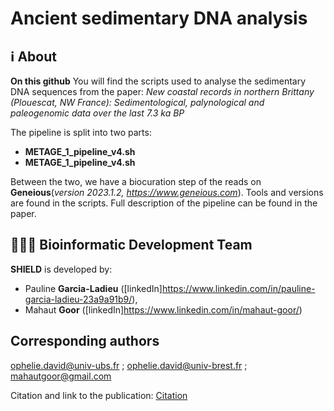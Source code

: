 # Ancient sedimentary DNA analysis

## ℹ️ About

**On this github** You will find the scripts used to analyse the sedimentary DNA sequences from the paper: *New coastal records in northern Brittany (Plouescat, NW France): Sedimentological, palynological and paleogenomic data over the last 7.3 ka BP*  

The pipeline is split into two parts:
- **METAGE_1_pipeline_v4.sh**
- **METAGE_1_pipeline_v4.sh**

Between the two, we have a biocuration step of the reads on **Geneious**(*version 2023.1.2, https://www.geneious.com*).
Tools and versions are found in the scripts.
Full description of the pipeline can be found in the paper.

## 🧑🏻‍💻 Bioinformatic Development Team

**SHIELD** is developed by:

- Pauline **Garcia-Ladieu** ([linkedIn]https://www.linkedin.com/in/pauline-garcia-ladieu-23a9a91b9/),
- Mahaut **Goor** ([linkedIn]https://www.linkedin.com/in/mahaut-goor/)

## Corresponding authors 
ophelie.david@univ-ubs.fr ; ophelie.david@univ-brest.fr ; mahautgoor@gmail.com

Citation and link to the publication: [Citation](link)
